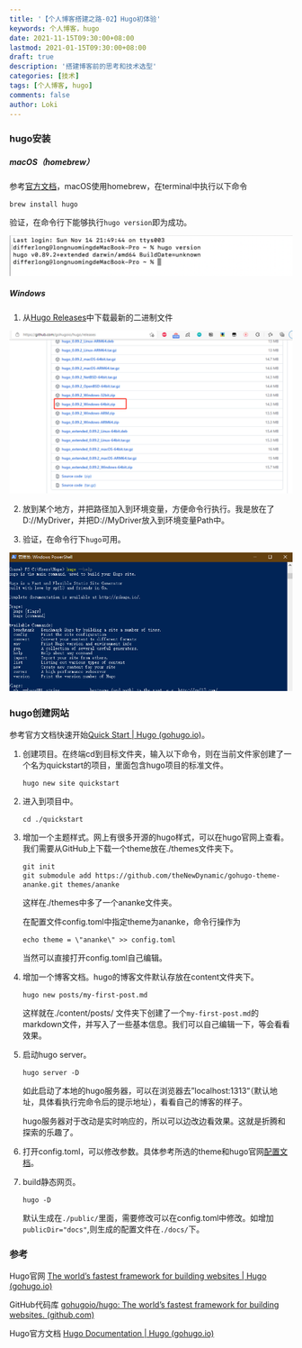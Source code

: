 ```yaml
---
title: '【个人博客搭建之路-02】Hugo初体验'
keywords: 个人博客，hugo
date: 2021-11-15T09:30:00+08:00
lastmod: 2021-01-15T09:30:00+08:00
draft: true
description: '搭建博客前的思考和技术选型'
categories: [技术]
tags: [个人博客, hugo]
comments: false
author: Loki
---
```






### hugo安装

##### macOS（homebrew）

参考[官方文档](https://gohugo.io/documentation/)，macOS使用homebrew，在terminal中执行以下命令

```
brew install hugo
```

验证，在命令行下能够执行`hugo version`即为成功。

![image-20211115173126688](https://raw.githubusercontent.com/Differlong/imgserver/main/img/image-20211115173126688.png)

##### Windows

1. 从[Hugo Releases](https://github.com/gohugoio/hugo/releases)中下载最新的二进制文件

<img src="https://raw.githubusercontent.com/Differlong/imgserver/main/img/image-20211115112609084.png" alt="image-20211115112609084" style="zoom:100%;" />

2. 放到某个地方，并把路径加入到环境变量，方便命令行执行。我是放在了D://MyDriver，并把D://MyDriver放入到环境变量Path中。

3. 验证，在命令行下`hugo`可用。

![image-20211115112923682](https://raw.githubusercontent.com/Differlong/imgserver/main/img/image-20211115112923682.png)



### hugo创建网站

参考官方文档快速开始[Quick Start | Hugo (gohugo.io)](https://gohugo.io/getting-started/quick-start/)。

1. 创建项目。在终端cd到目标文件夹，输入以下命令，则在当前文件家创建了一个名为quickstart的项目，里面包含hugo项目的标准文件。

   ```
   hugo new site quickstart
   ```

2. 进入到项目中。

    ```
    cd ./quickstart
    ```

3. 增加一个主题样式。网上有很多开源的hugo样式，可以在hugo官网上查看。我们需要从GitHub上下载一个theme放在./themes文件夹下。

    ```
    git init
    git submodule add https://github.com/theNewDynamic/gohugo-theme-ananke.git themes/ananke
    ```

    这样在./themes中多了一个ananke文件夹。

    在配置文件config.toml中指定theme为ananke，命令行操作为

    ```
    echo theme = \"ananke\" >> config.toml
    ```

    当然可以直接打开config.toml自己编辑。

4. 增加一个博客文档。hugo的博客文件默认存放在content文件夹下。

    ```
    hugo new posts/my-first-post.md
    ```

    这样就在./content/posts/ 文件夹下创建了一个`my-first-post.md`的markdown文件，并写入了一些基本信息。我们可以自己编辑一下，等会看看效果。

5. 启动hugo server。

    ```
    hugo server -D
    ```

    如此启动了本地的hugo服务器，可以在浏览器去”localhost:1313“（默认地址，具体看执行完命令后的提示地址），看看自己的博客的样子。

    hugo服务器对于改动是实时响应的，所以可以边改边看效果。这就是折腾和探索的乐趣了。



6. 打开config.toml，可以修改参数。具体参考所选的theme和hugo官网[配置文档](https://gohugo.io/themes/customizing/)。

7. build静态网页。

    ```
    hugo -D
    ```

    默认生成在`./public/`里面，需要修改可以在config.toml中修改。如增加`publicDir="docs"`,则生成的配置文件在`./docs/`下。

### 参考

Hugo官网 [The world’s fastest framework for building websites | Hugo (gohugo.io)](https://gohugo.io/)

GitHub代码库 [gohugoio/hugo: The world’s fastest framework for building websites. (github.com)](https://github.com/gohugoio/hugo)

Hugo官方文档 [Hugo Documentation | Hugo (gohugo.io)](https://gohugo.io/documentation/)















































